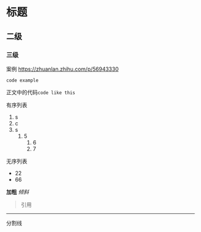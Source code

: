 # 标题
## 二级
### 三级
案例
https://zhuanlan.zhihu.com/p/56943330

```
code example
```

正文中的代码`code like this`

有序列表
1. s
2. c
3. s
    1. 5
        1. 6
        2. 7

无序列表
- 22
- 66

**加粗**
*倾斜*

>引用
---
分割线


